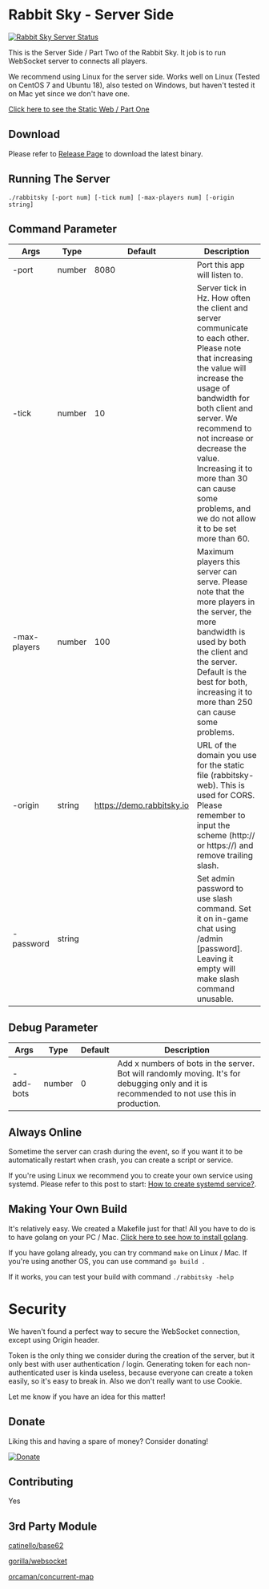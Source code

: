 # Rabbit Sky - Server Side

[![Rabbit Sky Server Status](https://circleci.com/gh/rabbitsky-io/rabbitsky-server/tree/master.svg?style=shield)](https://circleci.com/gh/rabbitsky-io/rabbitsky-server/tree/master)

This is the Server Side / Part Two of the Rabbit Sky. It job is to run WebSocket server to connects all players.

We recommend using Linux for the server side. Works well on Linux (Tested on CentOS 7 and Ubuntu 18), also tested on Windows, but haven't tested it on Mac yet since we don't have one.

[Click here to see the Static Web / Part One](https://github.com/rabbitsky-io/rabbitsky-web)

## Download
Please refer to [Release Page](https://github.com/rabbitsky-io/rabbitsky-server/releases) to download the latest binary.

## Running The Server
`./rabbitsky [-port num] [-tick num] [-max-players num] [-origin string]`

## Command Parameter
| Args     | Type | Default | Description |
| -------- | ---- | ------- | ----------- |
| -port | number | 8080 | Port this app will listen to. |
| -tick | number | 10 | Server tick in Hz. How often the client and server communicate to each other. Please note that increasing the value will increase the usage of bandwidth for both client and server. We recommend to not increase or decrease the value. Increasing it to more than 30 can cause some problems, and we do not allow it to be set more than 60. |
| -max-players | number | 100 | Maximum players this server can serve. Please note that the more players in the server, the more bandwidth is used by both the client and the server. Default is the best for both, increasing it to more than 250 can cause some problems.|
| -origin | string | https://demo.rabbitsky.io | URL of the domain you use for the static file (rabbitsky-web). This is used for CORS. Please remember to input the scheme (http:// or https://) and remove trailing slash. |
| -password | string |  | Set admin password to use slash command. Set it on in-game chat using /admin \[password\]. Leaving it empty will make slash command unusable. |

## Debug Parameter
| Args     | Type | Default | Description |
| -------- | ---- | ------- | ----------- |
| -add-bots | number | 0 | Add x numbers of bots in the server. Bot will randomly moving. It's for debugging only and it is recommended to not use this in production. |

## Always Online
Sometime the server can crash during the event, so if you want it to be automatically restart when crash, you can create a script or service.

If you're using Linux we recommend you to create your own service using systemd. Please refer to this post to start: [How to create systemd service?](https://linuxconfig.org/how-to-create-systemd-service-unit-in-linux).

## Making Your Own Build
It's relatively easy. We created a Makefile just for that! All you have to do is to have golang on your PC / Mac. [Click here to see how to install golang](https://golang.org/doc/install).

If you have golang already, you can try command `make` on Linux / Mac. If you're using another OS, you can use command `go build .`

If it works, you can test your build with command `./rabbitsky -help`

# Security
We haven't found a perfect way to secure the WebSocket connection, except using Origin header.

Token is the only thing we consider during the creation of the server, but it only best with user authentication / login. Generating token for each non-authenticated user is kinda useless, because everyone can create a token easily, so it's easy to break in. Also we don't really want to use Cookie.

Let me know if you have an idea for this matter!

## Donate
Liking this and having a spare of money? Consider donating!

[![Donate](https://www.paypalobjects.com/en_US/i/btn/btn_donateCC_LG.gif)](https://paypal.me/wibisaja)

## Contributing

Yes

## 3rd Party Module

[catinello/base62](github.com/catinello/base62)

[gorilla/websocket](github.com/gorilla/websocket)

[orcaman/concurrent-map](github.com/orcaman/concurrent-map)
